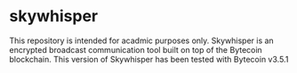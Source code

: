 # skywhisper
This repository is intended for acadmic purposes only.
Skywhisper is an encrypted broadcast communication tool built on top of the Bytecoin blockchain.
This version of Skywhisper has been tested with Bytecoin v3.5.1

